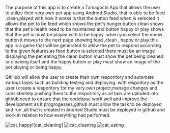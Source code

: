 The purpose of this app is to create a Tamagochi App that allows the user to utilize their very own pet app using Andriod Studio,
that is able to be feed ,clean,played with,how it works is that the button feed when is selected it allows the pet to be feed which shows the pet's hunger,button clean shows that the pet's health need to be maintained and button happy or play shows that the pet is must be played with to be happy .when you select the meow button it moves to the next page showing feed ,clean , happy or play.this app is a game that will be generated to allow the pet to respond according to the given features,as feed button is selected there must be an image displaying the pet eating,the clean button must show the pet being cleaned or cleaning itself and the happy button or play must show an image of the pet playing or being happy.

GItHub will allow the user to create their own resporitory and automate various tasks such as buliding testing and deploying .with respoitory as the user i create a resporitory for my very own project,manage changes and consistentely pushing them to the resporitory as all task are uploded into github need to ensure that the codebase work well and improve the development as it progrogesses,github must allow the task to be deployed and run ,all that is created in Andriod Studio must be deployed in github and work in relation to how everything had performed. 


![cat_happy](https://github.com/SIPHESIHLE1705/Assignment-2/assets/162302326/2baf9a4a-0370-45cc-b111-ac49af51a6a5)![cat_cleaning]
![cat_cleaning](https://github.com/SIPHESIHLE1705/Assignment-2/assets/162302326/4d654869-9aa8-4d9e-b36e-7fd1f6eaa007)
![cat_eating](https://github.com/SIPHESIHLE1705/Assignment-2/assets/162302326/f93afd46-7c9b-4a5c-bf8d-b61d2efda2cd)











